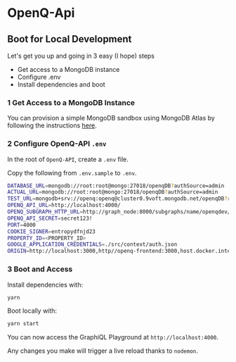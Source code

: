 # OpenQ-Api

## Boot for Local Development

Let's get you up and going in 3 easy (I hope) steps
- Get access to a MongoDB instance
- Configure .env
- Install dependencies and boot

### 1 Get Access to a MongoDB Instance

You can provision a simple MongoDB sandbox using MongoDB Atlas by following the instructions [here](https://www.mongodb.com/docs/atlas/getting-started/).

### 2 Configure OpenQ-API `.env`

In the root of `OpenQ-API`, create a `.env` file.

Copy the following from `.env.sample` to `.env`.

```bash
DATABASE_URL=mongodb://root:root@mongo:27018/openqDB?authSource=admin
ACTUAL_URL=mongodb://root:root@mongo:27018/openqDB?authSource=admin
TEST_URL=mongodb+srv://openq:openq@cluster0.9voft.mongodb.net/openqDB?retryWrites=true&w=majority
OPENQ_API_URL=http://localhost:4000/
OPENQ_SUBGRAPH_HTTP_URL=http://graph_node:8000/subgraphs/name/openqdev/openq
OPENQ_API_SECRET=secret123!
PORT=4000
COOKIE_SIGNER=entropydfnjd23
PROPERTY_ID=<PROPERTY_ID>
GOOGLE_APPLICATION_CREDENTIALS=./src/context/auth.json
ORIGIN=http://localhost:3000,http//openq-frontend:3000,host.docker.internal:3000,http://localhost:8075,http://openq-bounty-actions-autotask:8075,http://localhost:4000,http://openq-api:4000,https://studio.apollographql.com
```

### 3 Boot and Access

Install dependencies with:

```bash
yarn
```

Boot locally with:

```bash
yarn start
```

You can now access the GraphiQL Playground at `http://localhost:4000`.

Any changes you make will trigger a live reload thanks to `nodemon`. 
